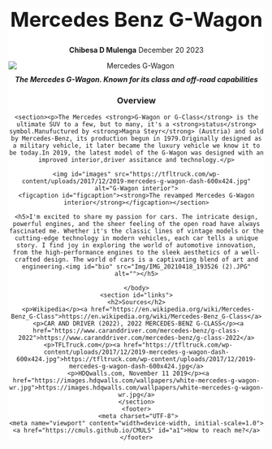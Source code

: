   <html>
  <head>
  <style>
  #main { 
  background-color: white;
  max-width: 800px;
  margin: 0 auto;
  text-align: center;
  } 
  #title {
  background-color: white;
  margin-top: 50px;
  font-size: 40px;
} 

      
#image-div {
    margin-top: 30px;
  } 
    #images{
    height: auto;
    display: block;
    margin: 0 auto;
    img-align: center;
  }   
  #img {
    max-width: 3%;
    display: inline-block;
    border-radius: 50%;
  } 
  #image {
    max-width: 100%;
    height: auto;
    display: block;
    margin: auto;
    img-align: center;
  }
  #img-caption {
    margin-top: 10px;
    font-style: italic;
  }
  #figcaption {
    margin-top: 10px;
    font-style: italic;
  }
  #bio {
    max-width: 20%;
    display: inline-block;
    font-style: italic;
  }
  #text {
    text-align: center;
  }
  #name {
    text-align: center;
  } 
  footer {
    background-color: black;
    color: black;
    padding: 70px;
    text-align: center;
  }
  #a1 {
    color: white;
  }
  #words {
    color: white;
  } 
  #links {
    background-color: brown; 
  }
  
  </style>
  




  <body>
  <main id="main">
  <head>
    <meta charset="UTF-8">
    <meta name="viewport" content="width=device-width, initial-scale=1.0">
    <title>MercedesBenzG-Wagon</title>
    <nav id="nav-bar"></nav>
    </head>
    <h1 id="title">Mercedes Benz G-Wagon</h1>
    <p id="name"><img id="img" src="Img/IMG_20210418_193526 (2).JPG" alt= ""><strong>Chibesa D Mulenga</strong>   December 20 2023</p>
    <div id="img-div">
        <img id= "image" src="https://images.hdqwalls.com/wallpapers/white-mercedes-g-wagon-wr.jpg" alt="Mercedes G-Wagon">
        <div id="img-caption"><strong>The Mercedes G-Wagon. Known for its class and off-road capabilities</strong>
    </div> 
    <h3>Overview</h3>

    <section><p>The Mercedes <strong>G-Wagon or G-Class</strong> is the ultimate SUV to a few, but to many, it's a <strong>status</strong> symbol.Manufuctured by <strong>Magna Steyr</strong> (Austria) and sold by Mercedes-Benz, its production begun in 1979.Originally designed as a military vehicle, it later became the luxury vehicle we know it to be today.In 2019, the latest model of the G-Wagon was designed with an improved interior,driver assitance and technology.</p>

    <img id="images" src="https://tfltruck.com/wp-content/uploads/2017/12/2019-mercedes-g-wagon-dash-600x424.jpg" alt="G-Wagon interior">
    <figcaption id="figcaption"><strong>The revamped Mercedes G-Wagon interior</strong></figcaption></section>

    <h5>I'm excited to share my passion for cars. The intricate design, powerful engines, and the sheer feeling of the open road have always fascinated me. Whether it's the classic lines of vintage models or the cutting-edge technology in modern vehicles, each car tells a unique story. I find joy in exploring the world of automotive innovation, from the high-performance engines to the sleek aesthetics of a well-crafted design. The world of cars is a captivating blend of art and engineering.<img id="bio" src="Img/IMG_20210418_193526 (2).JPG" alt=""></h5>
    
    </body>
    <section id="links">
    <h2>Sources</h2>
     <p>Wikipedia</p><a href="https://en.wikipedia.org/wiki/Mercedes-Benz_G-Class">https://en.wikipedia.org/wiki/Mercedes-Benz_G-Class</a>
     <p>CAR AND DRIVER (2022), 2022 MERCEDES-BENZ G-CLASS</p><a href="https://www.caranddriver.com/mercedes-benz/g-class-2022">https://www.caranddriver.com/mercedes-benz/g-class-2022</a>
     <p>TFLTruck.com</p><a href="https://tfltruck.com/wp-content/uploads/2017/12/2019-mercedes-g-wagon-dash-600x424.jpg">https://tfltruck.com/wp-content/uploads/2017/12/2019-mercedes-g-wagon-dash-600x424.jpg</a>
     <p>HDQwalls.com, November 11 2019</p><a href="https://images.hdqwalls.com/wallpapers/white-mercedes-g-wagon-wr.jpg">https://images.hdqwalls.com/wallpapers/white-mercedes-g-wagon-wr.jpg</a>
    </section>
    <footer>
     <meta charset="UTF-8">
    <meta name="viewport" content="width=device-width, initial-scale=1.0">
    <a href="https://cmuls.github.io/CMULS" id="a1">How to reach me?</a>
    </footer>
    

